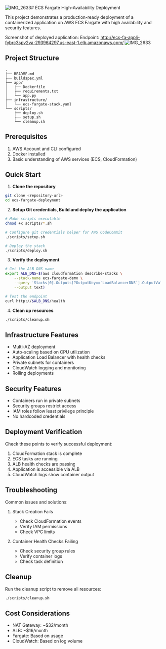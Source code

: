 ![IMG_2633](https://github.com/user-attachments/assets/459cdbb9-a5eb-45de-a10f-6f050ca4b670)# ECS Fargate High-Availability Deployment

This project demonstrates a production-ready deployment of a containerized application on AWS ECS Fargate with high availability and security features.


Screenshot of deployed application:
Endpoint: http://ecs-fa-appli-fybrc3spv2va-293964297.us-east-1.elb.amazonaws.com/
![IMG_2633](https://github.com/user-attachments/assets/86725f0d-4cbd-444f-b3ae-159cef799fe0)


## Project Structure

```
.
├── README.md
├── buildspec.yml    
├── app/
│   ├── Dockerfile
│   ├── requirements.txt
│   └── app.py
├── infrastructure/
│   └── ecs-fargate-stack.yaml
└── scripts/
    ├── deploy.sh
    ├── setup.sh
    └── cleanup.sh
```

## Prerequisites

1. AWS Account and CLI configured
2. Docker installed
3. Basic understanding of AWS services (ECS, CloudFormation)

## Quick Start

1. **Clone the repository**
```bash
git clone <repository-url>
cd ecs-fargate-deployment
```

2. **Setup Git credentials, Build and deploy the application**
```bash
# Make scripts executable
chmod +x scripts/*.sh

# Configure git credentials helper for AWS CodeCommit
./scripts/setup.sh

# Deploy the stack
./scripts/deploy.sh
```

3. **Verify the deployment**
```bash
# Get the ALB DNS name
export ALB_DNS=$(aws cloudformation describe-stacks \
    --stack-name ecs-fargate-demo \
    --query 'Stacks[0].Outputs[?OutputKey==`LoadBalancerDNS`].OutputValue' \
    --output text)

# Test the endpoint
curl http://$ALB_DNS/health
```

4. **Clean up resources**
```bash
./scripts/cleanup.sh
```

## Infrastructure Features

- Multi-AZ deployment
- Auto-scaling based on CPU utilization
- Application Load Balancer with health checks
- Private subnets for containers
- CloudWatch logging and monitoring
- Rolling deployments

## Security Features

- Containers run in private subnets
- Security groups restrict access
- IAM roles follow least privilege principle
- No hardcoded credentials

## Deployment Verification

Check these points to verify successful deployment:

1. CloudFormation stack is complete
2. ECS tasks are running
3. ALB health checks are passing
4. Application is accessible via ALB
5. CloudWatch logs show container output

## Troubleshooting

Common issues and solutions:

1. Stack Creation Fails
   - Check CloudFormation events
   - Verify IAM permissions
   - Check VPC limits

2. Container Health Checks Failing
   - Check security group rules
   - Verify container logs
   - Check task definition

## Cleanup

Run the cleanup script to remove all resources:
```bash
./scripts/cleanup.sh
```

## Cost Considerations

- NAT Gateway: ~$32/month
- ALB: ~$16/month
- Fargate: Based on usage
- CloudWatch: Based on log volume


